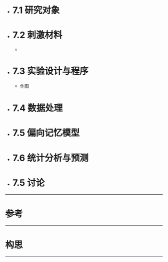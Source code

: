 - # 7.1 研究对象
- # 7.2 刺激材料
	- 
- # 7.3 实验设计与程序
	- 作图
- # 7.4 数据处理
- # 7.5 偏向记忆模型
- # 7.6 统计分析与预测
- # 7.5 讨论


----
# 参考



---
# 构思

-----